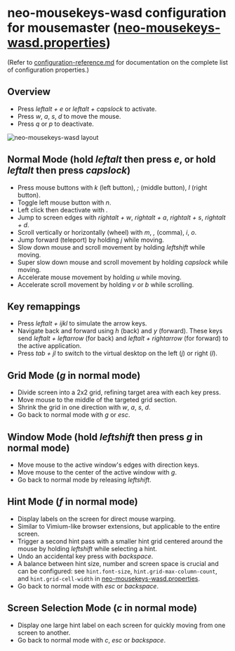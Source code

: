 # neo-mousekeys-wasd configuration for mousemaster ([neo-mousekeys-wasd.properties](neo-mousekeys-wasd.properties))

(Refer to [configuration-reference.md](configuration-reference.md) for documentation on the complete list of configuration properties.)

## Overview

- Press _leftalt + e_ or _leftalt + capslock_ to activate.
- Press _w_, _a_, _s_, _d_ to move the mouse.
- Press _q_ or _p_ to deactivate.

![neo-mousekeys-wasd layout](https://github.com/user-attachments/assets/a37f4a7d-12ef-426d-9e95-128137514379)

## Normal Mode (hold _leftalt_ then press _e_, or hold _leftalt_ then press _capslock_)

- Press mouse buttons with _k_ (left button), _;_ (middle button), _l_ (right button).
- Toggle left mouse button with _n_.
- Left click then deactivate with _._
- Jump to screen edges with _rightalt + w_, _rightalt + a_, _rightalt + s_, _rightalt + d_.
- Scroll vertically or horizontally (wheel) with _m_, _,_ (comma), _i_, _o_.
- Jump forward (teleport) by holding _j_ while moving.
- Slow down mouse and scroll movement by holding _leftshift_ while moving.
- Super slow down mouse and scroll movement by holding _capslock_ while moving.
- Accelerate mouse movement by holding _u_ while moving.
- Accelerate scroll movement by holding _v_ or _b_ while scrolling.

## Key remappings
- Press _leftalt + ijkl_ to simulate the arrow keys.
- Navigate back and forward using _h_ (back) and _y_ (forward). These keys send 
_leftalt + leftarrow_ (for back) and _leftalt + rightarrow_ (for forward) to the active application. 
- Press _tab + jl_ to switch to the virtual desktop on the left (_j_) or right (_l_).

## Grid Mode (_g_ in normal mode)

- Divide screen into a 2x2 grid, refining target area with each key press.
- Move mouse to the middle of the targeted grid section.
- Shrink the grid in one direction with _w_, _a_, _s_, _d_.
- Go back to normal mode with _g_ or _esc_.

## Window Mode (hold _leftshift_ then press _g_ in normal mode)

- Move mouse to the active window's edges with direction keys.
- Move mouse to the center of the active window with _g_.
- Go back to normal mode by releasing _leftshift_.

## Hint Mode (_f_ in normal mode)

- Display labels on the screen for direct mouse warping.
- Similar to Vimium-like browser extensions, but applicable to the entire screen.
- Trigger a second hint pass with a smaller hint grid centered around the mouse by holding _leftshift_ while selecting a hint.
- Undo an accidental key press with _backspace_.
- A balance between hint size, number and screen space is crucial and can be configured: see `hint.font-size`, `hint.grid-max-column-count`, and `hint.grid-cell-width` in [neo-mousekeys-wasd.properties](neo-mousekeys-wasd.properties).
- Go back to normal mode with _esc_ or _backspace_.

## Screen Selection Mode (_c_ in normal mode)

- Display one large hint label on each screen for quickly moving from one screen to another.
- Go back to normal mode with _c_, _esc_ or _backspace_.
